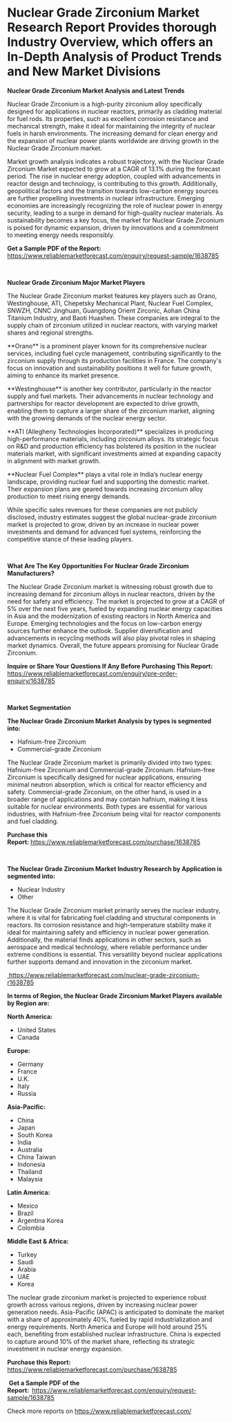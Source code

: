 <p><h1>Nuclear Grade Zirconium Market Research Report Provides thorough Industry Overview, which offers an In-Depth Analysis of Product Trends and New Market Divisions</h1></p><p><strong>Nuclear Grade Zirconium Market Analysis and Latest Trends</strong></p>
<p><p>Nuclear Grade Zirconium is a high-purity zirconium alloy specifically designed for applications in nuclear reactors, primarily as cladding material for fuel rods. Its properties, such as excellent corrosion resistance and mechanical strength, make it ideal for maintaining the integrity of nuclear fuels in harsh environments. The increasing demand for clean energy and the expansion of nuclear power plants worldwide are driving growth in the Nuclear Grade Zirconium market.</p><p>Market growth analysis indicates a robust trajectory, with the Nuclear Grade Zirconium Market expected to grow at a CAGR of 13.1% during the forecast period. The rise in nuclear energy adoption, coupled with advancements in reactor design and technology, is contributing to this growth. Additionally, geopolitical factors and the transition towards low-carbon energy sources are further propelling investments in nuclear infrastructure. Emerging economies are increasingly recognizing the role of nuclear power in energy security, leading to a surge in demand for high-quality nuclear materials. As sustainability becomes a key focus, the market for Nuclear Grade Zirconium is poised for dynamic expansion, driven by innovations and a commitment to meeting energy needs responsibly.</p></p>
<p><strong>Get a Sample PDF of the Report:&nbsp;</strong> <a href="https://www.reliablemarketforecast.com/enquiry/request-sample/1638785?utm_campaign=2721&utm_medium=2&utm_source=Github&utm_content=ia&utm_term=23032025&utm_id=nuclear-grade-zirconium">https://www.reliablemarketforecast.com/enquiry/request-sample/1638785</a></p>
<p>&nbsp;</p>
<p><strong>Nuclear Grade Zirconium Major Market Players</strong></p>
<p><p>The Nuclear Grade Zirconium market features key players such as Orano, Westinghouse, ATI, Chepetsky Mechanical Plant, Nuclear Fuel Complex, SNWZH, CNNC Jinghuan, Guangdong Orient Zirconic, Aohan China Titanium Industry, and Baoti Huashen. These companies are integral to the supply chain of zirconium utilized in nuclear reactors, with varying market shares and regional strengths.</p><p>**Orano** is a prominent player known for its comprehensive nuclear services, including fuel cycle management, contributing significantly to the zirconium supply through its production facilities in France. The company's focus on innovation and sustainability positions it well for future growth, aiming to enhance its market presence.</p><p>**Westinghouse** is another key contributor, particularly in the reactor supply and fuel markets. Their advancements in nuclear technology and partnerships for reactor development are expected to drive growth, enabling them to capture a larger share of the zirconium market, aligning with the growing demands of the nuclear energy sector.</p><p>**ATI (Allegheny Technologies Incorporated)** specializes in producing high-performance materials, including zirconium alloys. Its strategic focus on R&D and production efficiency has bolstered its position in the nuclear materials market, with significant investments aimed at expanding capacity in alignment with market growth.</p><p>**Nuclear Fuel Complex** plays a vital role in India’s nuclear energy landscape, providing nuclear fuel and supporting the domestic market. Their expansion plans are geared towards increasing zirconium alloy production to meet rising energy demands.</p><p>While specific sales revenues for these companies are not publicly disclosed, industry estimates suggest the global nuclear-grade zirconium market is projected to grow, driven by an increase in nuclear power investments and demand for advanced fuel systems, reinforcing the competitive stance of these leading players.</p></p>
<p>&nbsp;</p>
<p><strong>What Are The Key Opportunities For Nuclear Grade Zirconium Manufacturers?</strong></p>
<p><p>The Nuclear Grade Zirconium market is witnessing robust growth due to increasing demand for zirconium alloys in nuclear reactors, driven by the need for safety and efficiency. The market is projected to grow at a CAGR of 5% over the next five years, fueled by expanding nuclear energy capacities in Asia and the modernization of existing reactors in North America and Europe. Emerging technologies and the focus on low-carbon energy sources further enhance the outlook. Supplier diversification and advancements in recycling methods will also play pivotal roles in shaping market dynamics. Overall, the future appears promising for Nuclear Grade Zirconium.</p></p>
<p><strong>Inquire or Share Your Questions If Any Before Purchasing This Report:</strong> <a href="https://www.reliablemarketforecast.com/enquiry/pre-order-enquiry/1638785?utm_campaign=2721&utm_medium=2&utm_source=Github&utm_content=ia&utm_term=23032025&utm_id=nuclear-grade-zirconium">https://www.reliablemarketforecast.com/enquiry/pre-order-enquiry/1638785</a></p>
<p>&nbsp;</p>
<p><strong>Market Segmentation</strong></p>
<p><strong>The Nuclear Grade Zirconium Market Analysis by types is segmented into:</strong></p>
<p><ul><li>Hafnium-free Zirconium</li><li>Commercial-grade Zirconium</li></ul></p>
<p><p>The Nuclear Grade Zirconium market is primarily divided into two types: Hafnium-free Zirconium and Commercial-grade Zirconium. Hafnium-free Zirconium is specifically designed for nuclear applications, ensuring minimal neutron absorption, which is critical for reactor efficiency and safety. Commercial-grade Zirconium, on the other hand, is used in a broader range of applications and may contain hafnium, making it less suitable for nuclear environments. Both types are essential for various industries, with Hafnium-free Zirconium being vital for reactor components and fuel cladding.</p></p>
<p><strong>Purchase this Report:&nbsp;</strong><a href="https://www.reliablemarketforecast.com/purchase/1638785?utm_campaign=2721&utm_medium=2&utm_source=Github&utm_content=ia&utm_term=23032025&utm_id=nuclear-grade-zirconium">https://www.reliablemarketforecast.com/purchase/1638785</a></p>
<p>&nbsp;</p>
<p><strong>The Nuclear Grade Zirconium Market Industry Research by Application is segmented into:</strong></p>
<p><ul><li>Nuclear Industry</li><li>Other</li></ul></p>
<p><p>The Nuclear Grade Zirconium market primarily serves the nuclear industry, where it is vital for fabricating fuel cladding and structural components in reactors. Its corrosion resistance and high-temperature stability make it ideal for maintaining safety and efficiency in nuclear power generation. Additionally, the material finds applications in other sectors, such as aerospace and medical technology, where reliable performance under extreme conditions is essential. This versatility beyond nuclear applications further supports demand and innovation in the zirconium market.</p></p>
<p><a href="https://www.reliablemarketforecast.com/nuclear-grade-zirconium-r1638785?utm_campaign=2721&utm_medium=2&utm_source=Github&utm_content=ia&utm_term=23032025&utm_id=nuclear-grade-zirconium">&nbsp;https://www.reliablemarketforecast.com/nuclear-grade-zirconium-r1638785</a></p>
<p><strong>In terms of Region, the Nuclear Grade Zirconium Market Players available by Region are:</strong></p>
<p>
    <p> <strong> North America: </strong>
        <ul>
            <li>United States</li>
            <li>Canada</li>
        </ul>
        </p> 
    <p> <strong> Europe: </strong>
        <ul>
            <li>Germany</li>
            <li>France</li>
            <li>U.K.</li>
            <li>Italy</li>
            <li>Russia</li>
        </ul>
        </p> 
    <p> <strong> Asia-Pacific: </strong>
        <ul>
            <li>China</li>
            <li>Japan</li>
            <li>South Korea</li>
            <li>India</li>
            <li>Australia</li>
            <li>China Taiwan</li>
            <li>Indonesia</li>
            <li>Thailand</li>
            <li>Malaysia</li>
        </ul>
        </p> 
    <p> <strong> Latin America: </strong>
        <ul>
            <li>Mexico</li>
            <li>Brazil</li>
            <li>Argentina Korea</li>
            <li>Colombia</li>
        </ul>
        </p> 
    <p> <strong> Middle East & Africa: </strong>
        <ul>
            <li>Turkey</li>
            <li>Saudi</li>
            <li>Arabia</li>
            <li>UAE</li>
            <li>Korea</li>
        </ul>
    </p>
    </p>
<p><p>The nuclear grade zirconium market is projected to experience robust growth across various regions, driven by increasing nuclear power generation needs. Asia-Pacific (APAC) is anticipated to dominate the market with a share of approximately 40%, fueled by rapid industrialization and energy requirements. North America and Europe will hold around 25% each, benefiting from established nuclear infrastructure. China is expected to capture around 10% of the market share, reflecting its strategic investment in nuclear energy expansion.</p></p>
<p><strong>Purchase this Report: </strong><a href="https://www.reliablemarketforecast.com/purchase/1638785?utm_campaign=2721&utm_medium=2&utm_source=Github&utm_content=ia&utm_term=23032025&utm_id=nuclear-grade-zirconium">https://www.reliablemarketforecast.com/purchase/1638785</a></p>
<p>&nbsp;<strong>Get a Sample PDF of the Report:&nbsp;&nbsp;</strong><a href="https://www.reliablemarketforecast.com/enquiry/request-sample/1638785?utm_campaign=2721&utm_medium=2&utm_source=Github&utm_content=ia&utm_term=23032025&utm_id=nuclear-grade-zirconium">https://www.reliablemarketforecast.com/enquiry/request-sample/1638785</a></p>
<p><strong></strong></p>
<p>Check more reports on <a href="https://www.reliablemarketforecast.com/?utm_campaign=2721&utm_medium=2&utm_source=Github&utm_content=ia&utm_term=23032025&utm_id=nuclear-grade-zirconium">https://www.reliablemarketforecast.com/</a></p>